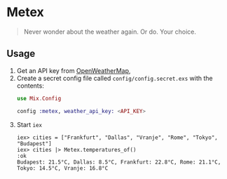 # Metex

> Never wonder about the weather again. Or do. Your choice.

## Usage

1. Get an API key from [OpenWeatherMap](https://openweathermap.org/),
2. Create a secret config file called `config/config.secret.exs` with the contents:
    ```elixir
    use Mix.Config

    config :metex, weather_api_key: <API_KEY>
    ```
3. Start `iex`
    ```
    iex> cities = ["Frankfurt", "Dallas", "Vranje", "Rome", "Tokyo", "Budapest"]
    iex> cities |> Metex.temperatures_of()
    :ok
    Budapest: 21.5°C, Dallas: 8.5°C, Frankfurt: 22.8°C, Rome: 21.1°C, Tokyo: 14.5°C, Vranje: 16.8°C
    ```
